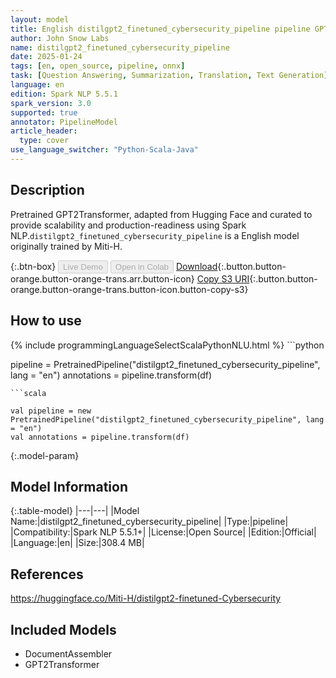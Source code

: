 ```yaml
---
layout: model
title: English distilgpt2_finetuned_cybersecurity_pipeline pipeline GPT2Transformer from Miti-H
author: John Snow Labs
name: distilgpt2_finetuned_cybersecurity_pipeline
date: 2025-01-24
tags: [en, open_source, pipeline, onnx]
task: [Question Answering, Summarization, Translation, Text Generation]
language: en
edition: Spark NLP 5.5.1
spark_version: 3.0
supported: true
annotator: PipelineModel
article_header:
  type: cover
use_language_switcher: "Python-Scala-Java"
---
```


## Description

Pretrained GPT2Transformer, adapted from Hugging Face and curated to provide scalability and production-readiness using Spark NLP.`distilgpt2_finetuned_cybersecurity_pipeline` is a English model originally trained by Miti-H.

{:.btn-box}
<button class="button button-orange" disabled>Live Demo</button>
<button class="button button-orange" disabled>Open in Colab</button>
[Download](https://s3.amazonaws.com/auxdata.johnsnowlabs.com/public/models/distilgpt2_finetuned_cybersecurity_pipeline_en_5.5.1_3.0_1737732426200.zip){:.button.button-orange.button-orange-trans.arr.button-icon}
[Copy S3 URI](s3://auxdata.johnsnowlabs.com/public/models/distilgpt2_finetuned_cybersecurity_pipeline_en_5.5.1_3.0_1737732426200.zip){:.button.button-orange.button-orange-trans.button-icon.button-copy-s3}

## How to use



<div class="tabs-box" markdown="1">
{% include programmingLanguageSelectScalaPythonNLU.html %}
```python

pipeline = PretrainedPipeline("distilgpt2_finetuned_cybersecurity_pipeline", lang = "en")
annotations =  pipeline.transform(df)   

```
```scala

val pipeline = new PretrainedPipeline("distilgpt2_finetuned_cybersecurity_pipeline", lang = "en")
val annotations = pipeline.transform(df)

```
</div>

{:.model-param}
## Model Information

{:.table-model}
|---|---|
|Model Name:|distilgpt2_finetuned_cybersecurity_pipeline|
|Type:|pipeline|
|Compatibility:|Spark NLP 5.5.1+|
|License:|Open Source|
|Edition:|Official|
|Language:|en|
|Size:|308.4 MB|

## References

https://huggingface.co/Miti-H/distilgpt2-finetuned-Cybersecurity

## Included Models

- DocumentAssembler
- GPT2Transformer